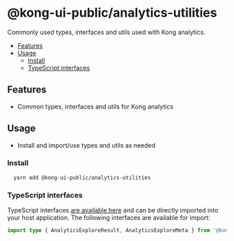 # @kong-ui-public/analytics-utilities

Commonly used types, interfaces and utils used with Kong analytics.

- [Features](#features)
- [Usage](#usage)
  - [Install](#install)
  - [TypeScript interfaces](#typescript-interfaces)

## Features

- Common types, interfaces and utils for Kong analytics

## Usage
- Install and import/use types and utils as needed
### Install

```
  yarn add @kong-ui-public/analytics-utilities
```
### TypeScript interfaces

TypeScript interfaces [are available here](https://github.com/Kong/public-ui-components/blob/main/packages/analytics/analytics-utilities/src/types) and can be directly imported into your host application. The following interfaces are available for import:

```ts
import type { AnalyticsExploreResult, AnalyticsExploreMeta } from '@kong-ui-publicic/analytics-utilities'
```